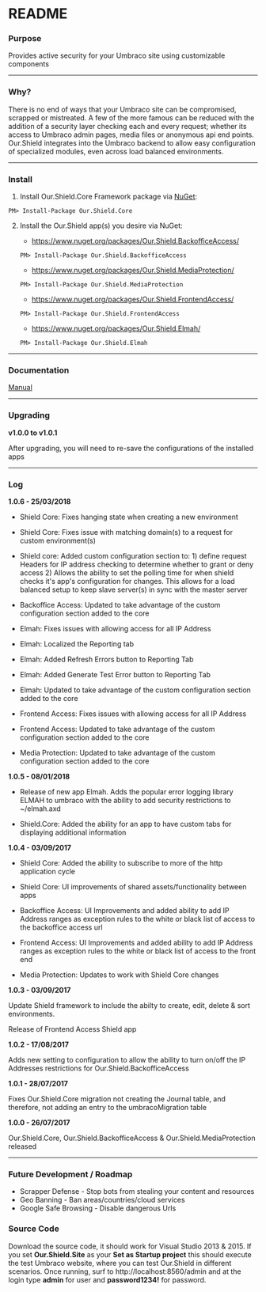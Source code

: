 # README #

### Purpose ###
Provides active security for your Umbraco site using customizable components

---

### Why? ###
There is no end of ways that your Umbraco site can be compromised, scrapped or mistreated. A few of the more famous can be reduced with the addition of a security layer checking each and every request; whether its access to Umbraco admin pages, media files or anonymous api end points. Our.Shield integrates into the Umbraco backend to allow easy configuration of specialized modules, even across load balanced environments.

---

### Install ###
1. Install Our.Shield.Core Framework package via [NuGet](https://www.nuget.org/packages/Our.Shield.Core/):
```
PM> Install-Package Our.Shield.Core
```

2. Install the Our.Shield app(s) you desire via NuGet:
	* https://www.nuget.org/packages/Our.Shield.BackofficeAccess/
	```
	PM> Install-Package Our.Shield.BackofficeAccess
	```
		
	* https://www.nuget.org/packages/Our.Shield.MediaProtection/
	```
	PM> Install-Package Our.Shield.MediaProtection
	```
	* https://www.nuget.org/packages/Our.Shield.FrontendAccess/
	```
	PM> Install-Package Our.Shield.FrontendAccess
	```
	* https://www.nuget.org/packages/Our.Shield.Elmah/
	```
	PM> Install-Package Our.Shield.Elmah
	```
---

### Documentation ###

[Manual](https://github.com/JcRichards1991/Our.Shield/blob/master/Docs/manual.pdf)

---

### Upgrading ###

**v1.0.0 to v1.0.1**

After upgrading, you will need to re-save the configurations of the installed apps

---

### Log ###
**1.0.6 - 25/03/2018**
* Shield Core: Fixes hanging state when creating a new environment
* Shield Core: Fixes issue with matching domain(s) to a request for custom environment(s)
* Shield core: Added custom configuration section to:
			   1) define request Headers for IP address checking to determine whether to grant or deny access
               2) Allows the ability to set the polling time for when shield checks it's app's configuration for changes.
                  This allows for a load balanced setup to keep slave server(s) in sync with the master server
				  
* Backoffice Access: Updated to take advantage of the custom configuration section added to the core

* Elmah: Fixes issues with allowing access for all IP Address
* Elmah: Localized the Reporting tab
* Elmah: Added Refresh Errors button to Reporting Tab
* Elmah: Added Generate Test Error button to Reporting Tab
* Elmah: Updated to take advantage of the custom configuration section added to the core

* Frontend Access: Fixes issues with allowing access for all IP Address
* Frontend Access: Updated to take advantage of the custom configuration section added to the core

* Media Protection: Updated to take advantage of the custom configuration section added to the core 

**1.0.5 - 08/01/2018**
* Release of new app Elmah. Adds the popular error logging library ELMAH to umbraco with the ability to add security restrictions to ~/elmah.axd

* Shield.Core: Added the ability for an app to have custom tabs for displaying additional information

**1.0.4 - 03/09/2017**
* Shield Core: Added the ability to subscribe to more of the http application cycle 
* Shield Core: UI improvements of shared assets/functionality between apps

* Backoffice Access: UI Improvements and added ability to add IP Address ranges as exception rules to the white or black list of access to the backoffice access url

* Frontend Access: UI Improvements and added ability to add IP Address ranges as exception rules to the white or black list of access to the front end

* Media Protection: Updates to work with Shield Core changes

**1.0.3 - 03/09/2017**

Update Shield framework to include the abilty to create, edit, delete & sort environments.

Release of Frontend Access Shield app

**1.0.2 - 17/08/2017**

Adds new setting to configuration to allow the ability to turn on/off the IP Addresses restrictions for Our.Shield.BackofficeAccess

**1.0.1 - 28/07/2017**

Fixes Our.Shield.Core migration not creating the Journal table, and therefore, not adding an entry to the umbracoMigration table

**1.0.0 - 26/07/2017**

Our.Shield.Core, Our.Shield.BackofficeAccess & Our.Shield.MediaProtection released

---

### Future Development / Roadmap ###
* Scrapper Defense - Stop bots from stealing your content and resources
* Geo Banning - Ban areas/countries/cloud services
* Google Safe Browsing - Disable dangerous Urls


### Source Code ###
Download the source code, it should work for Visual Studio 2013 & 2015. If you set **Our.Shield.Site** as your **Set as Startup project** this should execute the test Umbraco website, where you can test Our.Shield in different scenarios. Once running, surf to http://localhost:8560/admin and at the login type **admin** for user and **password1234!** for password.

